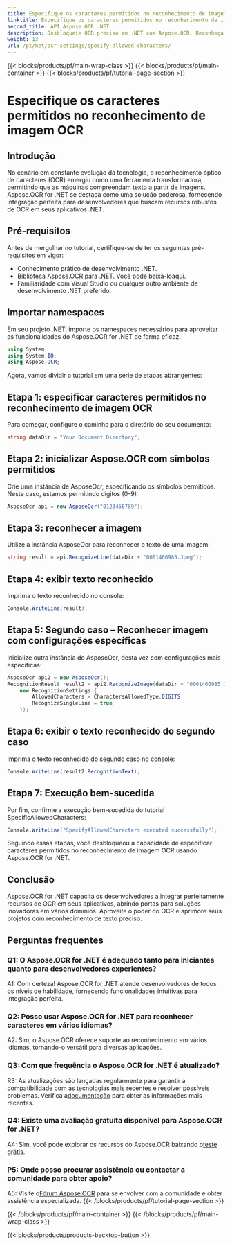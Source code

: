 ```yaml
---
title: Especifique os caracteres permitidos no reconhecimento de imagem OCR
linktitle: Especifique os caracteres permitidos no reconhecimento de imagem OCR
second_title: API Aspose.OCR .NET
description: Desbloqueie OCR preciso em .NET com Aspose.OCR. Reconheça texto de imagens sem esforço. Baixe agora para uma experiência de desenvolvimento transformadora.
weight: 13
url: /pt/net/ocr-settings/specify-allowed-characters/
---
```


{{< blocks/products/pf/main-wrap-class >}}
{{< blocks/products/pf/main-container >}}
{{< blocks/products/pf/tutorial-page-section >}}

# Especifique os caracteres permitidos no reconhecimento de imagem OCR

## Introdução

No cenário em constante evolução da tecnologia, o reconhecimento óptico de caracteres (OCR) emergiu como uma ferramenta transformadora, permitindo que as máquinas compreendam texto a partir de imagens. Aspose.OCR for .NET se destaca como uma solução poderosa, fornecendo integração perfeita para desenvolvedores que buscam recursos robustos de OCR em seus aplicativos .NET.

## Pré-requisitos

Antes de mergulhar no tutorial, certifique-se de ter os seguintes pré-requisitos em vigor:

- Conhecimento prático de desenvolvimento .NET.
-  Biblioteca Aspose.OCR para .NET. Você pode baixá-lo[aqui](https://releases.aspose.com/ocr/net/).
- Familiaridade com Visual Studio ou qualquer outro ambiente de desenvolvimento .NET preferido.

## Importar namespaces

Em seu projeto .NET, importe os namespaces necessários para aproveitar as funcionalidades do Aspose.OCR for .NET de forma eficaz:

```csharp
using System;
using System.IO;
using Aspose.OCR;
```

Agora, vamos dividir o tutorial em uma série de etapas abrangentes:

## Etapa 1: especificar caracteres permitidos no reconhecimento de imagem OCR

Para começar, configure o caminho para o diretório do seu documento:

```csharp
string dataDir = "Your Document Directory";
```

## Etapa 2: inicializar Aspose.OCR com símbolos permitidos

Crie uma instância de AsposeOcr, especificando os símbolos permitidos. Neste caso, estamos permitindo dígitos (0-9):

```csharp
AsposeOcr api = new AsposeOcr("0123456789");
```

## Etapa 3: reconhecer a imagem

Utilize a instância AsposeOcr para reconhecer o texto de uma imagem:

```csharp
string result = api.RecognizeLine(dataDir + "0001460985.Jpeg");
```

## Etapa 4: exibir texto reconhecido

Imprima o texto reconhecido no console:

```csharp
Console.WriteLine(result);
```

## Etapa 5: Segundo caso – Reconhecer imagem com configurações específicas

Inicialize outra instância do AsposeOcr, desta vez com configurações mais específicas:

```csharp
AsposeOcr api2 = new AsposeOcr();
RecognitionResult result2 = api2.RecognizeImage(dataDir + "0001460985.Jpeg", 
    new RecognitionSettings { 
        AllowedCharacters = CharactersAllowedType.DIGITS,
        RecognizeSingleLine = true
    });
```

## Etapa 6: exibir o texto reconhecido do segundo caso

Imprima o texto reconhecido do segundo caso no console:

```csharp
Console.WriteLine(result2.RecognitionText);
```

## Etapa 7: Execução bem-sucedida

Por fim, confirme a execução bem-sucedida do tutorial SpecificAllowedCharacters:

```csharp
Console.WriteLine("SpecifyAllowedCharacters executed successfully");
```

Seguindo essas etapas, você desbloqueou a capacidade de especificar caracteres permitidos no reconhecimento de imagem OCR usando Aspose.OCR for .NET.

## Conclusão

Aspose.OCR for .NET capacita os desenvolvedores a integrar perfeitamente recursos de OCR em seus aplicativos, abrindo portas para soluções inovadoras em vários domínios. Aproveite o poder do OCR e aprimore seus projetos com reconhecimento de texto preciso.

## Perguntas frequentes

### Q1: O Aspose.OCR for .NET é adequado tanto para iniciantes quanto para desenvolvedores experientes?

A1: Com certeza! Aspose.OCR for .NET atende desenvolvedores de todos os níveis de habilidade, fornecendo funcionalidades intuitivas para integração perfeita.

### Q2: Posso usar Aspose.OCR for .NET para reconhecer caracteres em vários idiomas?

A2: Sim, o Aspose.OCR oferece suporte ao reconhecimento em vários idiomas, tornando-o versátil para diversas aplicações.

### Q3: Com que frequência o Aspose.OCR for .NET é atualizado?

 R3: As atualizações são lançadas regularmente para garantir a compatibilidade com as tecnologias mais recentes e resolver possíveis problemas. Verifica a[documentação](https://reference.aspose.com/ocr/net/) para obter as informações mais recentes.

### Q4: Existe uma avaliação gratuita disponível para Aspose.OCR for .NET?

 A4: Sim, você pode explorar os recursos do Aspose.OCR baixando o[teste grátis](https://releases.aspose.com/).

### P5: Onde posso procurar assistência ou contactar a comunidade para obter apoio?

 A5: Visite o[Fórum Aspose.OCR](https://forum.aspose.com/c/ocr/16) para se envolver com a comunidade e obter assistência especializada.
{{< /blocks/products/pf/tutorial-page-section >}}

{{< /blocks/products/pf/main-container >}}
{{< /blocks/products/pf/main-wrap-class >}}

{{< blocks/products/products-backtop-button >}}
